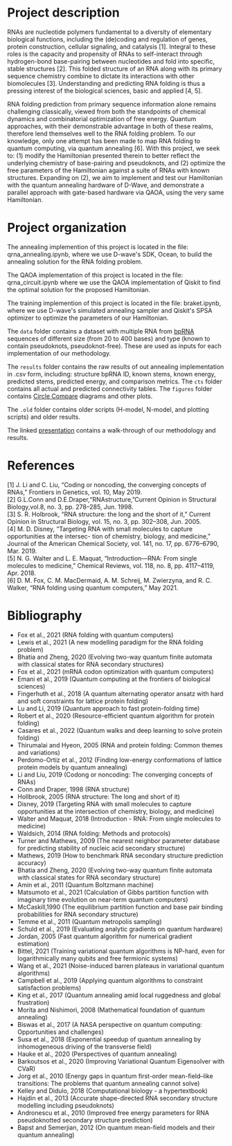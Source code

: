 # Project description

RNAs are nucleotide polymers fundamental to a diversity of elementary biological functions, including the (de)coding and regulation of genes, protein construction, cellular signaling, and catalysis [1]. Integral to these roles is the capacity and propensity of RNAs to self-interact through hydrogen-bond base-pairing between nucleotides and fold into specific, stable structures [2]. This folded structure of an RNA along with its primary sequence chemistry combine to dictate its interactions with other biomolecules [3]. Understanding and predicting RNA folding is thus a pressing interest of the biological sciences, basic and applied [4, 5].

RNA folding prediction from primary sequence information alone remains challenging classically, viewed from both the standpoints of chemical dynamics and combinatorial optimization of free energy. Quantum approaches, with their demonstrable advantage in both of these realms, therefore lend themselves well to the RNA folding problem. To our knowledge, only one attempt has been made to map RNA folding to quantum computing, via quantum annealing [6]. With this project, we seek to: (1) modify the Hamiltonian presented therein to better reflect the underlying chemistry of base-pairing and pseudoknots, and (2) optimize the free parameters of the Hamiltonian against a suite of RNAs with known structures. Expanding on (2), we aim to implement and test our Hamiltonian with the quantum annealing hardware of D-Wave, and demonstrate a parallel approach with gate-based hardware via QAOA, using the very same Hamiltonian.

# Project organization

The annealing implemention of this project is located in the file: qrna_annealing.ipynb, where we use D-wave's SDK, Ocean, to build the annealing solution for the RNA folding problem.

The QAOA implementation of this project is located in the file: qrna_circuit.ipynb where we use the QAOA implementation of Qiskit to find the optimal solution for the proposed Hamiltonian. 

The training implemention of this project is located in the file: braket.ipynb, where we use D-wave's simulated annealing sampler and Qiskit's SPSA optimizer to optimize the parameters of our Hamiltonian.

The `data` folder contains a dataset with multiple RNA from [bpRNA](http://bprna.cgrb.oregonstate.edu/index.html) sequences of different size (from 20 to 400 bases) and type (known to contain pseudoknots, pseudoknot-free). These are used as inputs for each implementation of our methodology. 

The `results` folder contains the raw results of out annealing implementation in .csv form, including: structure bpRNA ID, known stems, known energy, predicted stems, predicted energy, and comparison metrics. The `cts` folder contains all actual and predicted connectivity tables. The `figures` folder contains [Circle Compare](https://rna.urmc.rochester.edu/RNAstructureWeb/Servers/CircleCompare/CircleCompare.html) diagrams and other plots.

The `.old` folder contains older scripts (H-model, N-model, and plotting scripts) and older results.

The linked [presentation](https://docs.google.com/presentation/d/1r9f51t5CkaSBdAiReTvXFvJ-J_PL5B8CKlnhDdwZ0fM/edit?usp=sharing) contains a walk-through of our methodology and results.

# References

[1] J. Li and C. Liu, “Coding or noncoding, the converging concepts of RNAs,” Frontiers in
Genetics, vol. 10, May 2019.    
[2] G.L.Conn and D.E.Draper,“RNAstructure,”Current Opinion in Structural Biology,vol.8,
no. 3, pp. 278–285, Jun. 1998.    
[3] S. R. Holbrook, “RNA structure: the long and the short of it,” Current Opinion in Structural
Biology, vol. 15, no. 3, pp. 302–308, Jun. 2005.     
[4] M. D. Disney, “Targeting RNA with small molecules to capture opportunities at the intersec-
tion of chemistry, biology, and medicine,” Journal of the American Chemical Society, vol.
141, no. 17, pp. 6776–6790, Mar. 2019.   
[5] N. G. Walter and L. E. Maquat, “Introduction—RNA: From single molecules to medicine,”
Chemical Reviews, vol. 118, no. 8, pp. 4117–4119, Apr. 2018.    
[6] D. M. Fox, C. M. MacDermaid, A. M. Schreij, M. Zwierzyna, and R. C.
Walker, “RNA folding using quantum computers,” May 2021.

# Bibliography

 - Fox et al., 2021 (RNA folding with quantum computers)
 - Lewis et al., 2021 (A new modelling paradigm for the RNA folding problem)
 - Bhatia and Zheng, 2020 (Evolving two-way quantum finite automata with classical states for RNA secondary structures)
 - Fox et al., 2021 (mRNA codon optimization with quantum computers)
 - Emani et al., 2019 (Quantum computing at the frontiers of biological sciences)
 - Fingerhuth et al., 2018 (A quantum alternating operator ansatz with hard and soft constraints for lattice protein folding)
 - Lu and Li, 2019 (Quantum approach to fast protein-folding time)
 - Robert et al., 2020 (Resource-efficient quantum algorithm for protein folding)
 - Casares et al., 2022 (Quantum walks and deep learning to solve protein folding)
 - Thirumalai and Hyeon, 2005 (RNA and protein folding: Common themes and variations)
 - Perdomo-Ortiz et al., 2012 (Finding low-energy conformations of lattice protein models by quantum annealing)
 - Li and Liu, 2019 (Codong or noncoding: The converging concepts of RNAs)
 - Conn and Draper, 1998 (RNA structure)
 - Hollbrook, 2005 (RNA structure: The long and short of it)
 - Disney, 2019 (Targeting RNA with small molecules to capture opportunities at the intersection of chemistry, biology, and medicine)
 - Walter and Maquat, 2018 (Introduction - RNA: From single molecules to medicine)
 - Waldsich, 2014 (RNA folding: Methods and protocols)
 - Turner and Mathews, 2009 (The nearest neighbor parameter database for predicting stability of nucleic acid secondary structure)
 - Mathews, 2019 (How to benchmark RNA secondary structure prediction accuracy)
 - Bhatia and Zheng, 2020 (Evolving two-way quantum finite automata with classical states for RNA secondary structure)
 - Amin et al., 2011 (Quantum Boltzmann machine)
 - Matsumoto et al., 2021 (Calculation of Gibbs partition function with imaginary time evolution on near-term quantum computers)
 - McCaskill,1990 (The equilibrium partition function and base pair binding probabilities for RNA secondary structure)
 - Temme et al., 2011 (Quantum metropolis sampling)
 - Schuld et al., 2019 (Evaluating analytic gradients on quantum hardware)
 - Jordan, 2005 (Fast quantum algorithm for numerical gradient estimation)
 - Bittel, 2021 (Training variational quantum algorithms is NP-hard, even for logarithmically many qubits and free fermionic systems)
 - Wang et al., 2021 (Noise-induced barren plateaus in variational quantum algorithms)
 - Campbell et al., 2019 (Applying quantum algorithms to constraint satisfaction problems)
 - King et al., 2017 (Quantum annealing amid local ruggedness and global frustration)
 - Morita and Nishimori, 2008 (Mathematical foundation of quantum annealing)
 - Biswas et al., 2017 (A NASA perspective on quantum computing: Opportunities and challenges)
 - Susa et al., 2018 (Exponential speedup of quantum annealing by inhomogeneous driving of the transverse field)
 - Hauke et al., 2020 (Perspectives of quantum annealing)
 - Barkoutsos et al., 2020 (Improving Variational Quantum Eigensolver with CVaR)
 - Jorg et al., 2010 (Energy gaps in quantum first-order mean-field–like transitions: The problems that quantum annealing cannot solve)
 - Kelley and Didulo, 2018 (Computational biology - a hypertextbook)
 - Hajdin et al., 2013 (Accurate shape-directed RNA secondary structure modelling including pseudoknots)
 - Andronescu et al., 2010 (Improved free energy parameters for RNA pseudoknotted secondary structure prediction)
 - Bapst and Semerjian, 2012 (On quantum mean-field models and their quantum annealing)
